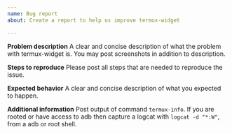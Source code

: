```yaml
---
name: Bug report
about: Create a report to help us improve termux-widget

---
```


<!-- Important note: Refusing to provide needed information may result in issue closing. -->

**Problem description**
A clear and concise description of what the problem with termux-widget is. You may post screenshots in addition to description.

**Steps to reproduce**
Please post all steps that are needed to reproduce the issue.

**Expected behavior**
A clear and concise description of what you expected to happen.

**Additional information**
Post output of command `termux-info`.
If you are rooted or have access to adb then capture a logcat with `logcat -d "*:W"`, from a adb or root shell.
